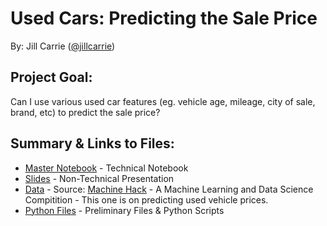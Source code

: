 # Used Cars: Predicting the Sale Price 
By: Jill Carrie ([@jillcarrie](https://github.com/jillcarrie/))

## Project Goal:
Can I use various used car features (eg. vehicle age, mileage, city of sale, brand, etc) to predict the sale price? 

## Summary & Links to Files:

- [Master Notebook](https://github.com/JillCarrie/Mod4/blob/master/master.ipynb) - Technical Notebook
- [Slides](https://github.com/JillCarrie/Mod4/blob/master/usedcars.pdf) - Non-Technical Presentation
- [Data](https://github.com/JillCarrie/Mod4/blob/master/data/cars.csv) - Source: [Machine Hack](https://www.machinehack.com/course/predicting-the-costs-of-used-cars-hackathon-by-imarticus/) - A Machine Learning and Data Science Compitition - This one is on predicting used vehicle prices.
- [Python Files](https://github.com/JillCarrie/Mod4/tree/master/python_files) - Preliminary Files & Python Scripts




